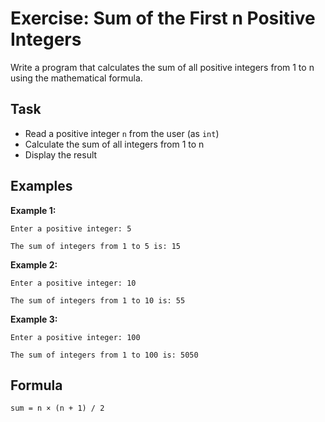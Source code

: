 # Exercise: Sum of the First n Positive Integers

Write a program that calculates the sum of all positive integers from 1 to n using the mathematical formula.

## Task
- Read a positive integer `n` from the user (as `int`)
- Calculate the sum of all integers from 1 to n
- Display the result

## Examples
**Example 1:**
```
Enter a positive integer: 5
```
```
The sum of integers from 1 to 5 is: 15
```

**Example 2:**
```
Enter a positive integer: 10
```
```
The sum of integers from 1 to 10 is: 55
```

**Example 3:**
```
Enter a positive integer: 100
```
```
The sum of integers from 1 to 100 is: 5050
```

## Formula
`sum = n × (n + 1) / 2`
